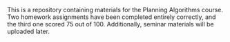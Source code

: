 This is a repository containing materials for the Planning Algorithms course. Two homework assignments have been completed entirely correctly, and the third one scored 75 out of 100. Additionally, seminar materials will be uploaded later.
